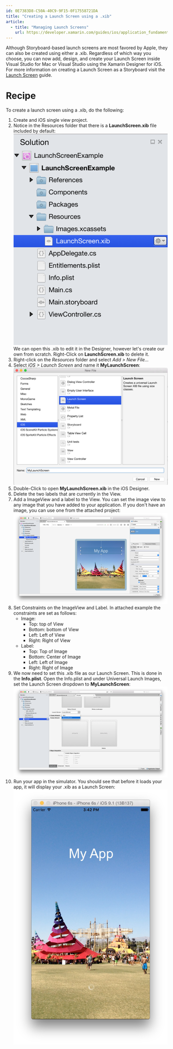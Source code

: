 ```yaml
---
id: 0E7383D8-C50A-40C9-9F15-0F17558721DA
title: "Creating a Launch Screen using a .xib"
article:
  - title: "Managing Launch Screens" 
    url: https://developer.xamarin.com/guides/ios/application_fundamentals/working_with_images/launch-screens/#Managing_Launch_Screens
---
```


Although Storyboard-based launch screens are most favored by Apple, they can also be created using either a .xib. Regardless of which way you choose, you can now add, design, and create your Launch Screen inside Visual Studio for Mac or Visual Studio using the Xamarin Designer for iOS. For more information on creating a Launch Screen as a Storyboard visit the [Launch Screen](https://developer.xamarin.com/guides/ios/application_fundamentals/working_with_images/launch-screens/#Managing_Launch_Screens_with_Storyboards) guide.

# Recipe

To create a launch screen using a .xib, do the following:

1. Create and iOS single view project.
2. Notice in the Resources folder that there is a **LaunchScreen.xib** file included by default:</br>[ ![](Images/image1.png)](Images/image1.png)</br>
	We can open this .xib to edit it in the Designer, however let's create our own from scratch. Right-Click on **LaunchScreen.xib** to delete it.
3. Right-click on the *Resources* folder and select *Add > New File...*
4. Select *iOS > Launch Screen* and name it **MyLaunchScreen**:</br>[ ![](Images/image2.png)](Images/image2.png)
5. Double-Click to open **MyLaunchScreen.xib** in the iOS Designer.
6. Delete the two labels that are currently in the View.
7. Add a ImageView and a label to the View. You can set the image view to any image that you have added to your application. If you don't have an image, you can use one from the attached project:</br>[ ![](Images/image3.png)](Images/image3.png)
8. Set Constraints on the ImageView and Label. In attached example the constraints are set as follows:
	* Image:
		* Top: top of View
		* Bottom: bottom of View
		* Left: Left of View
		* Right: Right of View
	* Label:
		* Top: Top of Image
		* Bottom: Center of Image
		* Left: Left of Image
		* Right: Right of Image
9. We now need to set this .xib file as our Launch Screen. This is done in the **Info.plist**. Open the Info.plist and under Universal Launch Images, set the Launch Screen dropdown to **MyLaunchScreen**:</br>[ ![](Images/image4.png)](Images/image4.png)
10. Run your app in the simulator. You should see that before it loads your app, it will display your .xib as a Launch Screen:</br>
	[ ![](Images/image5.png)](Images/image5.png)





